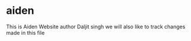 # aiden
This is Aiden Website
author Daljit singh
we will also like to track changes made in this file

